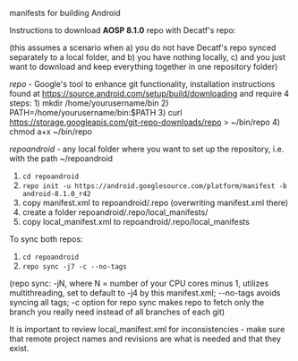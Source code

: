 manifests for building Android 

Instructions to download **AOSP 8.1.0** repo with Decatf's repo: 

(this assumes a scenario when 
    a) you do not have Decatf's repo synced separately to a local folder, and 
    b) you have nothing locally, 
    c) and you just want to download and keep everything together in one repository folder)
    
*repo* - Google's tool to enhance git functionality, installation instructions found at https://source.android.com/setup/build/downloading and require 4 steps:
                             1) mkdir /home/yourusername/bin
                             2) PATH=/home/yourusername/bin:$PATH
                             3) curl https://storage.googleapis.com/git-repo-downloads/repo > ~/bin/repo
                             4) chmod a+x ~/bin/repo

*repoandroid* - any local folder where you want to set up the repository, i.e. with the path ~/repoandroid

1) `cd repoandroid`
2) `repo init -u https://android.googlesource.com/platform/manifest -b android-8.1.0_r42`
3) copy manifest.xml to repoandroid/.repo (overwriting manifest.xml there)
4) create a folder repoandroid/.repo/local_manifests/
5) copy local_manifest.xml to repoandroid/.repo/local_manifests

To sync both repos:
1) `cd repoandroid`
2) `repo sync -j7 -c --no-tags`    

(repo sync: -jN, where N = number of your CPU cores minus 1, utilizes multithreading, set to default to -j4 by this manifest.xml; --no-tags avoids syncing all tags; -c option for repo sync makes repo to fetch only the branch you really need instead of all branches of each git)

It is important to review local_manifest.xml for inconsistencies - make sure that remote project names and revisions are what is needed and that they exist.

